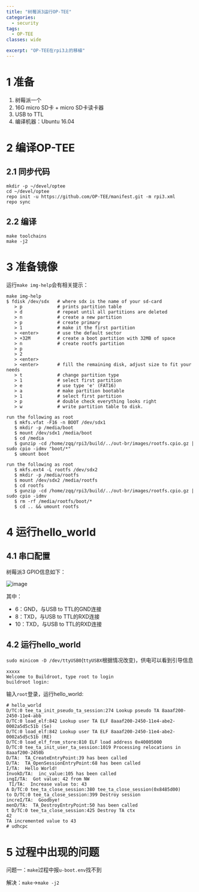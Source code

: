 ```yaml
---
title: "树莓派3运行OP-TEE"
categories:
  - security
tags:
  - OP-TEE
classes: wide

excerpt: "OP-TEE在rpi3上的移植"
---
```



# 1 准备
1. 树莓派一个
2. 16G micro SD卡 + micro SD卡读卡器
3. USB to TTL
4. 编译机器：Ubuntu 16.04

# 2 编译OP-TEE

## 2.1 同步代码
```
mkdir -p ~/devel/optee
cd ~/devel/optee
repo init -u https://github.com/OP-TEE/manifest.git -m rpi3.xml
repo sync
```

## 2.2 编译
```
make toolchains
make -j2
```

# 3 准备镜像
运行`make img-help`会有相关提示：
```
make img-help 
$ fdisk /dev/sdx   # where sdx is the name of your sd-card
   > p             # prints partition table
   > d             # repeat until all partitions are deleted
   > n             # create a new partition
   > p             # create primary
   > 1             # make it the first partition
   > <enter>       # use the default sector
   > +32M          # create a boot partition with 32MB of space
   > n             # create rootfs partition
   > p
   > 2
   > <enter>
   > <enter>       # fill the remaining disk, adjust size to fit your needs
   > t             # change partition type
   > 1             # select first partition
   > e             # use type 'e' (FAT16)
   > a             # make partition bootable
   > 1             # select first partition
   > p             # double check everything looks right
   > w             # write partition table to disk.

run the following as root
   $ mkfs.vfat -F16 -n BOOT /dev/sdx1
   $ mkdir -p /media/boot
   $ mount /dev/sdx1 /media/boot
   $ cd /media
   $ gunzip -cd /home/zqq/rpi3/build/../out-br/images/rootfs.cpio.gz | sudo cpio -idmv "boot/*"
   $ umount boot

run the following as root
   $ mkfs.ext4 -L rootfs /dev/sdx2
   $ mkdir -p /media/rootfs
   $ mount /dev/sdx2 /media/rootfs
   $ cd rootfs
   $ gunzip -cd /home/zqq/rpi3/build/../out-br/images/rootfs.cpio.gz | sudo cpio -idmv
   $ rm -rf /media/rootfs/boot/*
   $ cd .. && umount rootfs
```

# 4 运行hello_world
## 4.1 串口配置
树莓派3 GPIO信息如下：

![image](http://pic.yupoo.com/840486874/HwXDisXg/medish.jpg)

其中：
- 6：GND，与USB to TTL的GND连接
- 8：TXD，与USB to TTL的RXD连接
- 10：TXD，与USB to TTL的RXD连接

## 4.2 运行hello_world
`sudo minicom -D /dev/ttyUSB0`(`ttyUSBX`根据情况改变)，供电可以看到引导信息

```
xxxxx
Welcome to Buildroot, type root to login
buildroot login:
```
输入`root`登录，运行hello_world:
```
# hello_world
D/TC:0 tee_ta_init_pseudo_ta_session:274 Lookup pseudo TA 8aaaf200-2450-11e4-abb
D/TC:0 load_elf:842 Lookup user TA ELF 8aaaf200-2450-11e4-abe2-0002a5d5c51b (Se)
D/TC:0 load_elf:842 Lookup user TA ELF 8aaaf200-2450-11e4-abe2-0002a5d5c51b (RE)
D/TC:0 load_elf_from_store:810 ELF load address 0x40005000
D/TC:0 tee_ta_init_user_ta_session:1019 Processing relocations in 8aaaf200-2450b
D/TA:  TA_CreateEntryPoint:39 has been called
D/TA:  TA_OpenSessionEntryPoint:68 has been called
I/TA:  Hello World!
InvokD/TA:  inc_value:105 has been called
ingI/TA:  Got value: 42 from NW
 TI/TA:  Increase value to: 43
A D/TC:0 tee_ta_close_session:380 tee_ta_close_session(0x8485d00)
to D/TC:0 tee_ta_close_session:399 Destroy session
increI/TA:  Goodbye!
menD/TA:  TA_DestroyEntryPoint:50 has been called
t D/TC:0 tee_ta_close_session:425 Destroy TA ctx
42
TA incremented value to 43 
# udhcpc
```

# 5 过程中出现的问题
问题一：`make`过程中报`u-boot.env`找不到

解决：`make`->`make -j2`


